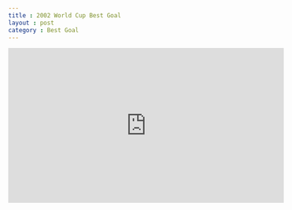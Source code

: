 ```yaml
---
title : 2002 World Cup Best Goal
layout : post
category : Best Goal
---
```




<dl>
<iframe width="560" height="315" src="https://www.youtube.com/embed/mi6L2qzHt3M" frameborder="0" allowfullscreen></iframe>
</dl>
